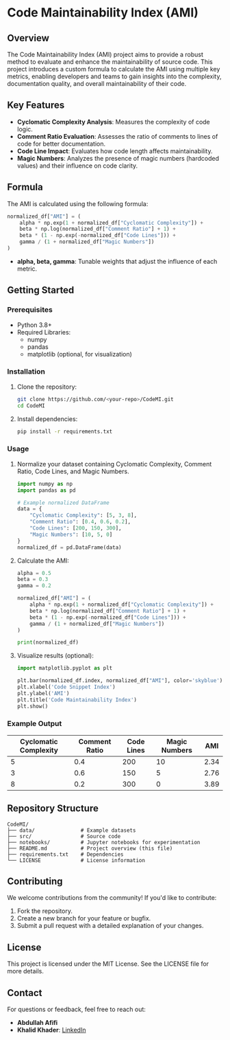 # Code Maintainability Index (AMI)

## Overview
The Code Maintainability Index (AMI) project aims to provide a robust method to evaluate and enhance the maintainability of source code. This project introduces a custom formula to calculate the AMI using multiple key metrics, enabling developers and teams to gain insights into the complexity, documentation quality, and overall maintainability of their code.

## Key Features
- **Cyclomatic Complexity Analysis**: Measures the complexity of code logic.
- **Comment Ratio Evaluation**: Assesses the ratio of comments to lines of code for better documentation.
- **Code Line Impact**: Evaluates how code length affects maintainability.
- **Magic Numbers**: Analyzes the presence of magic numbers (hardcoded values) and their influence on code clarity.

## Formula
The AMI is calculated using the following formula:

```python
normalized_df["AMI"] = (
    alpha * np.exp(1 + normalized_df["Cyclomatic Complexity"]) +
    beta * np.log(normalized_df["Comment Ratio"] + 1) +
    beta * (1 - np.exp(-normalized_df["Code Lines"])) +
    gamma / (1 + normalized_df["Magic Numbers"])
)
```
- **alpha, beta, gamma**: Tunable weights that adjust the influence of each metric.

## Getting Started

### Prerequisites
- Python 3.8+
- Required Libraries:
  - numpy
  - pandas
  - matplotlib (optional, for visualization)

### Installation
1. Clone the repository:
   ```bash
   git clone https://github.com/<your-repo>/CodeMI.git
   cd CodeMI
   ```

2. Install dependencies:
   ```bash
   pip install -r requirements.txt
   ```

### Usage
1. Normalize your dataset containing Cyclomatic Complexity, Comment Ratio, Code Lines, and Magic Numbers.
   ```python
   import numpy as np
   import pandas as pd

   # Example normalized DataFrame
   data = {
       "Cyclomatic Complexity": [5, 3, 8],
       "Comment Ratio": [0.4, 0.6, 0.2],
       "Code Lines": [200, 150, 300],
       "Magic Numbers": [10, 5, 0]
   }
   normalized_df = pd.DataFrame(data)
   ```

2. Calculate the AMI:
   ```python
   alpha = 0.5
   beta = 0.3
   gamma = 0.2

   normalized_df["AMI"] = (
       alpha * np.exp(1 + normalized_df["Cyclomatic Complexity"]) +
       beta * np.log(normalized_df["Comment Ratio"] + 1) +
       beta * (1 - np.exp(-normalized_df["Code Lines"])) +
       gamma / (1 + normalized_df["Magic Numbers"])
   )

   print(normalized_df)
   ```

3. Visualize results (optional):
   ```python
   import matplotlib.pyplot as plt

   plt.bar(normalized_df.index, normalized_df["AMI"], color='skyblue')
   plt.xlabel('Code Snippet Index')
   plt.ylabel('AMI')
   plt.title('Code Maintainability Index')
   plt.show()
   ```

### Example Output
| Cyclomatic Complexity | Comment Ratio | Code Lines | Magic Numbers | AMI   |
|------------------------|---------------|------------|---------------|-------|
| 5                      | 0.4           | 200        | 10            | 2.34  |
| 3                      | 0.6           | 150        | 5             | 2.76  |
| 8                      | 0.2           | 300        | 0             | 3.89  |

## Repository Structure
```
CodeMI/
├── data/               # Example datasets
├── src/                # Source code
├── notebooks/          # Jupyter notebooks for experimentation
├── README.md           # Project overview (this file)
├── requirements.txt    # Dependencies
└── LICENSE             # License information
```

## Contributing
We welcome contributions from the community! If you'd like to contribute:
1. Fork the repository.
2. Create a new branch for your feature or bugfix.
3. Submit a pull request with a detailed explanation of your changes.

## License
This project is licensed under the MIT License. See the LICENSE file for more details.

## Contact
For questions or feedback, feel free to reach out:
- **Abdullah Afifi** 
- **Khalid Khader**: [LinkedIn](https://www.linkedin.com/in/khalidkhader/)


